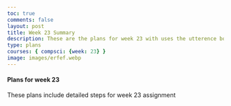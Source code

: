 ```yaml
---
toc: true
comments: false
layout: post
title: Week 23 Summary
description: These are the plans for week 23 with uses the utterence bot
type: plans
courses: { compsci: {week: 23} }
image: images/erfef.webp
---
```



#### Plans for week 23
These plans include detailed steps for week 23 assignment

<script src="https://utteranc.es/client.js"
    repo="srivaidyas/student2.0"
    issue-term="pathname"
    label="comments"
    theme="github-light"
    crossorigin="anonymous"
    async>
</script>


